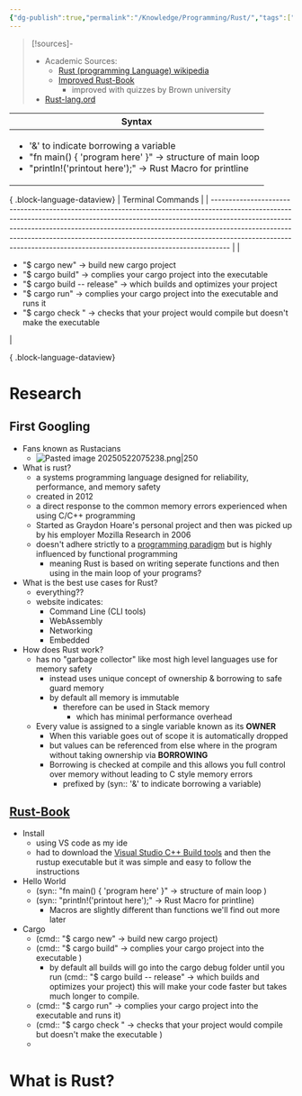 ```yaml
---
{"dg-publish":true,"permalink":"/Knowledge/Programming/Rust/","tags":["programming/language","programming"]}
---
```



 


>[!sources]-
>- Academic Sources:
>	- [Rust (programming Language) wikipedia](https://en.wikipedia.org/wiki/Rust_(programming_language)) 
>	- [Improved Rust-Book](https://rust-book.cs.brown.edu/) 
>		- improved with quizzes by Brown university
>- [Rust-lang.ord](https://www.rust-lang.org/) 

| Syntax                                                                                                                                                                                   |
| ---------------------------------------------------------------------------------------------------------------------------------------------------------------------------------------- |
| <ul><li>'&' to indicate borrowing a variable</li><li>"fn main() { 'program here' }" -> structure of main loop</li><li>"println!('printout here');" -> Rust Macro for printline</li></ul> |

{ .block-language-dataview}
| Terminal Commands                                                                                                                                                                                                                                                                                                                                                                                           |
| ----------------------------------------------------------------------------------------------------------------------------------------------------------------------------------------------------------------------------------------------------------------------------------------------------------------------------------------------------------------------------------------------------------- |
| <ul><li>"$ cargo new" -> build new cargo project</li><li>"$ cargo build" -> complies your cargo project into the executable</li><li>"$ cargo build -- release" -> which builds and optimizes your project</li><li>"$ cargo run" -> complies your cargo project into the executable and runs it</li><li>"$ cargo check " -> checks that your project would compile but doesn't make the executable</li></ul> |

{ .block-language-dataview}
# Research 
## First Googling 

- Fans known as Rustacians 
	- ![Pasted image 20250522075238.png|250](/img/user/Knowledge/Programming/Pasted%20image%2020250522075238.png) 
- What is rust?
	- a systems programming language designed for reliability, performance, and memory safety
	- created in 2012 
	- a direct response to the common memory errors experienced when using C/C++ programming
	- Started as Graydon Hoare's personal project and then was picked up by his employer Mozilla Research in 2006
	- doesn't adhere strictly to a [programming paradigm](https://en.wikipedia.org/wiki/Programming_paradigm) but is highly influenced by functional programming
		- meaning Rust is based on writing seperate functions and then using in the main loop of your programs?
- What is the best use cases for Rust?
	- everything??
	- website indicates:
		- Command Line (CLI tools)
		- WebAssembly
		- Networking 
		- Embedded
- How does Rust work?
	- has no "garbage collector" like most high level languages use for memory safety 
		- instead uses unique concept of ownership & borrowing to safe guard memory
		- by default all memory is immutable 
			- therefore can be used in Stack memory 
				- which has minimal performance overhead
	- Every value is assigned to a single variable known as its **OWNER** 
		- When this variable goes out of scope it is automatically dropped 
		- but values can be referenced from else where in the program without taking ownership via **BORROWING** 
		- Borrowing is checked at compile and this allows you full control over memory without leading to C style memory errors
			- prefixed by (syn:: '&' to indicate borrowing a variable) 

## [Rust-Book](https://rust-book.cs.brown.edu/title-page.html) 
- Install
	- using VS code as my ide 
	- had to download the [Visual Studio C++ Build tools](https://visualstudio.microsoft.com/visual-cpp-build-tools/) and then the rustup executable but it was simple and easy to follow the instructions
- Hello World
	- (syn:: "fn main() { 'program here' }" -> structure of main loop ) 
	- (syn:: "println!('printout here');" -> Rust Macro for printline) 
		- Macros are slightly different than functions we'll find out more later
- Cargo
	- (cmd:: "$ cargo new" -> build new cargo project)  
	- (cmd:: "$ cargo build" -> complies your cargo project into the executable ) 
		- by default all builds will go into the cargo debug folder until you run (cmd:: "$ cargo build -- release" -> which builds and optimizes your project) this will make your code faster but takes much longer to compile.  
	- (cmd:: "$ cargo run" -> complies your cargo project into the executable and runs it) 
	- (cmd:: "$ cargo check " -> checks that your project would compile but doesn't make the executable ) 
	- 




# What is Rust?